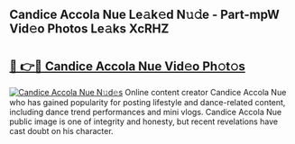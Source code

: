 ## Candice Accola Nue Le𝚊k𝚎d N𝚞𝚍e - Part-mpW Vid𝚎o Photos Le𝚊ks XcRHZ

# <h2><a href="http://fb4fpij.evod.top/?m=Candice+Accola+Nue">🔗 👉🔴 Candice Accola Nue Vid𝚎o Ph𝚘t𝚘s</a></h2>

[![Candice Accola Nue N𝚞d𝚎s](https://i.imgur.com/8V9OHl7.gif)](http://fb4fpij.evod.top/?m=Candice+Accola+Nue)
Online content creator Candice Accola Nue who has gained popularity for posting lifestyle and dance-related content, including dance trend performances and mini vlogs. Candice Accola Nue public image is one of integrity and honesty, but recent revelations have cast doubt on his character. 
